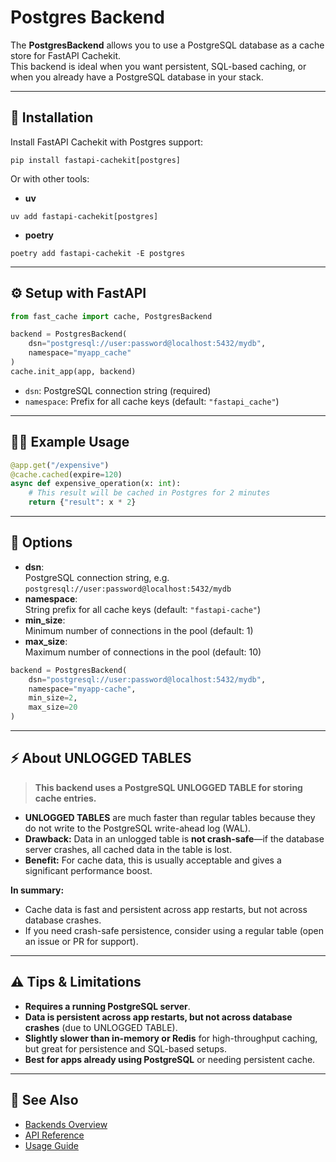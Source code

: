 # Postgres Backend

The **PostgresBackend** allows you to use a PostgreSQL database as a cache store for FastAPI Cachekit.  
This backend is ideal when you want persistent, SQL-based caching, or when you already have a PostgreSQL database in your stack.

---

## 🚀 Installation

Install FastAPI Cachekit with Postgres support:

```
pip install fastapi-cachekit[postgres]
```

Or with other tools:

- **uv**
```
uv add fastapi-cachekit[postgres]
```
- **poetry**
```
poetry add fastapi-cachekit -E postgres
```

---

## ⚙️ Setup with FastAPI

```python
from fast_cache import cache, PostgresBackend

backend = PostgresBackend(
    dsn="postgresql://user:password@localhost:5432/mydb",
    namespace="myapp_cache"
)
cache.init_app(app, backend)
```

- `dsn`: PostgreSQL connection string (required)
- `namespace`: Prefix for all cache keys (default: `"fastapi_cache"`)

---

## 🧑‍💻 Example Usage

```python
@app.get("/expensive")
@cache.cached(expire=120)
async def expensive_operation(x: int):
    # This result will be cached in Postgres for 2 minutes
    return {"result": x * 2}
```

---

## 📝 Options

- **dsn**:  
  PostgreSQL connection string, e.g. `postgresql://user:password@localhost:5432/mydb`
- **namespace**:  
  String prefix for all cache keys (default: `"fastapi-cache"`)
- **min_size**:  
  Minimum number of connections in the pool (default: 1)
- **max_size**:  
  Maximum number of connections in the pool (default: 10)

```python
backend = PostgresBackend(
    dsn="postgresql://user:password@localhost:5432/mydb",
    namespace="myapp-cache",
    min_size=2,
    max_size=20
)
```

---

## ⚡️ About UNLOGGED TABLES

> **This backend uses a PostgreSQL UNLOGGED TABLE for storing cache entries.**

- **UNLOGGED TABLES** are much faster than regular tables because they do not write to the PostgreSQL write-ahead log (WAL).
- **Drawback:** Data in an unlogged table is **not crash-safe**—if the database server crashes, all cached data in the table is lost.
- **Benefit:** For cache data, this is usually acceptable and gives a significant performance boost.

**In summary:**  
- Cache data is fast and persistent across app restarts, but not across database crashes.
- If you need crash-safe persistence, consider using a regular table (open an issue or PR for support).

---

## ⚠️ Tips & Limitations

- **Requires a running PostgreSQL server**.
- **Data is persistent across app restarts, but not across database crashes** (due to UNLOGGED TABLE).
- **Slightly slower than in-memory or Redis** for high-throughput caching, but great for persistence and SQL-based setups.
- **Best for apps already using PostgreSQL** or needing persistent cache.

---

## 🔗 See Also

- [Backends Overview](../backends.md)
- [API Reference](../api.md)
- [Usage Guide](../usage.md)